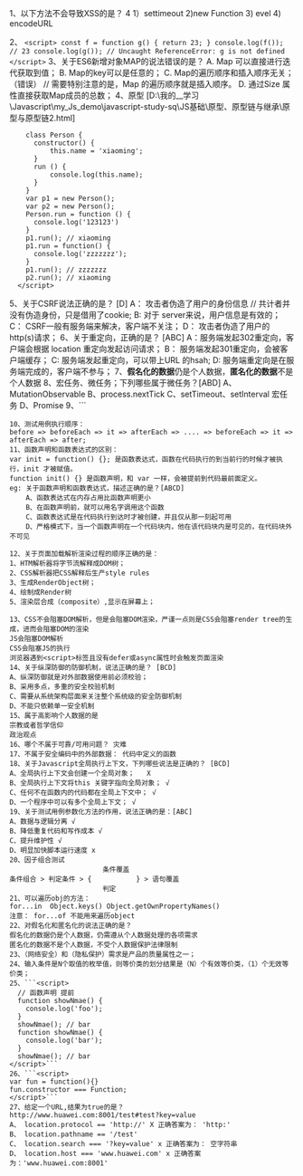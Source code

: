 1、以下方法不会导致XSS的是？ 4
    1）settimeout 2)new Function 3) evel 4) encodeURL

2、 ```<script>
    const f = function g() {
        return 23;
    }
    console.log(f()); // 23
    console.log(g()); // Uncaught ReferenceError: g is not defined
  </script>```
3、关于ES6新增对象MAP的说法错误的是？
    A. Map 可以直接进行迭代获取到值；
    B. Map的key可以是任意的；
    C. Map的遍历顺序和插入顺序无关；（错误） // 需要特别注意的是，Map 的遍历顺序就是插入顺序。
    D. 通过Size 属性直接获取Map成员的总数；
4、原型  [D:\我的__学习\Javascript\my_Js_demo\javascript-study-sq\JS基础\原型、原型链与继承\原型与原型链2.html]
  ```<script>
      class Person {
        constructor() {
            this.name = 'xiaoming';
        }
        run () {
            console.log(this.name);
        }
      }
      var p1 = new Person();
      var p2 = new Person();
      Person.run = function () {
        console.log('123123')
      }
      p1.run(); // xiaoming
      p1.run = function() {
        console.log('zzzzzzz');
      }
      p1.run(); // zzzzzzz
      p2.run(); // xiaoming
    </script>
  ```
5、关于CSRF说法正确的是？ [D]
  A： 攻击者伪造了用户的身份信息 // 共计者并没有伪造身份，只是借用了cookie;
  B: 对于 server来说，用户信息是有效的；
  C： CSRF一般有服务端来解决，客户端不关注；
  D： 攻击者伪造了用户的 http(s)请求；
6、关于重定向，正确的是？ [ABC]
  A：服务端发起302重定向，客户端会根据 location 重定向发起访问请求；
  B： 服务端发起301重定向，会被客户端缓存；
  C: 服务端发起重定向，可以带上URL 的hsah;
  D: 服务端重定向是在服务端完成的，客户端不参与；
7、**假名化的数据**仍是个人数据，**匿名化的数据**不是个人数据
8、宏任务、微任务；下列哪些属于微任务？[ABD]
  A、MutationObservable 
  B、process.nextTick
  C、setTimeout、setInterval  宏任务
  D、Promise
9、``` <script>
    let a = [{key: 1}, {key: 2}, {key: 3}];
    let b = a.slice(1,2);
    a[1].key = 'new key';
    console.log(b[0].key); // new key;
    </script>
  ```
10、测试用例执行顺序：
  before => beforeEach => it => afterEach => .... => beforeEach => it => afterEach => after;
11、函数声明和函数表达式的区别：
  var init = function() {}; 是函数表达式，函数在代码执行的到当前行的时候才被执行，init 才被赋值。
  function init() {} 是函数声明，和 var 一样，会被提前到代码最前面定义。
  eg: 关于函数声明和函数表达式，描述正确的是？[ABCD]
      A、函数表达式在内存占用比函数声明更小
      B、在函数声明前，就可以用名字调用这个函数
      C、函数表达式是在代码执行到达时才被创建，并且仅从那一刻起可用
      D、严格模式下，当一个函数声明在一个代码块内，他在该代码块内是可见的，在代码块外不可见

12、关于页面加载解析渲染过程的顺序正确的是：
  1、HTM解析器将字节流解释成DOM树；
  2、CSS解析器把CSS解释后生产style rules
  3、生成RenderObject树；
  4、绘制成Render树
  5、渲染层合成（composite）,显示在屏幕上；

13、CSS不会阻塞DOM解析，但是会阻塞DOM渲染，严谨一点则是CSS会阻塞render tree的生成，进而会阻塞DOM的渲染
  JS会阻塞DOM解析
  CSS会阻塞JS的执行
  浏览器遇到<script>标签且没有defer或async属性时会触发页面渲染
14、关于纵深防御的防御机制，说法正确的是？ [BCD]
  A、纵深防御就是对外部数据使用前必须校验；
  B、采用多点，多重的安全校验机制
  C、需要从系统架构层面来关注整个系统级的安全防御机制
  D、不能只依赖单一安全机制
15、属于高影响个人数据的是
  宗教或者哲学信仰
  政治观点
16、哪个不属于可靠/可用问题？ 灾难
17、不属于安全编码中的外部数据： 代码中定义的函数
18、关于Javascript全局执行上下文，下列哪些说法是正确的？ [BCD]
  A、全局执行上下文会创建一个全局对象；   X
  B、全局执行上下文将this 关键字指向全局对象； √
  C、任何不在函数内的代码都在全局上下文中； √
  D、一个程序中可以有多个全局上下文； √
19、关于测试用例参数化方法的作用，说法正确的是：[ABC]
  A、数据与逻辑分离 √
  B、降低重复代码和写作成本 √
  C、提升维护性 √
  D、明显加快脚本运行速度 x
20、因子组合测试 
                         条件覆盖             
  条件组合 > 判定条件 > {           } > 语句覆盖 
                         判定 
21、可以遍历obj的方法：
  for...in  Object.keys() Object.getOwnPropertyNames()
  注意： for...of 不能用来遍历object        
22、对假名化和匿名化的说法正确的是？ 
  假名化的数据仍是个人数据，仍需遵从个人数据处理的各项需求
  匿名化的数据不是个人数据，不受个人数据保护法律限制
23、（网络安全）和（隐私保护）需求是产品的质量属性之一；
24、输入条件是N个取值的枚举值，则等价类的划分结果是（N）个有效等价类，（1）个无效等价类；
25、```<script> 
    // 函数声明 提前
    function showNmae() {
      console.log('foo');
    }
    showNmae(); // bar
    function showNmae() {
      console.log('bar');
    }
    showNmae(); // bar
</script>```
26、```<script> 
  var fun = function(){}
  fun.constructor === Function;
</script>```
27、给定一个URL,结果为true的是？
  http://www.huawei.com:8001/test#test?key=value
  A、 location.protocol == 'http://' X 正确答案为： 'http:'
  B、 location.pathname == '/test'
  C、 location.search === '?key=value' x 正确答案为： 空字符串
  D、 location.host === 'www.huawei.com' x 正确答案为：'www.huawei.com:8001'